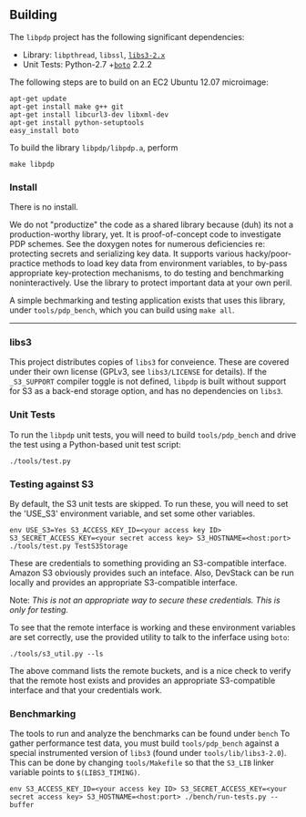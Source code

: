 ## Building

The `libpdp` project has the following significant dependencies:
 
* Library: `libpthread`, `libssl`, [`libs3-2.x`](http://libs3.ischo.com.s3.amazonaws.com/index.html)
* Unit Tests: Python-2.7 +[`boto`](https://github.com/boto/boto) 2.2.2

The following steps are to build on an EC2 Ubuntu 12.07 microimage:

    apt-get update
    apt-get install make g++ git
    apt-get install libcurl3-dev libxml-dev
    apt-get install python-setuptools
    easy_install boto

To build the library `libpdp/libpdp.a`, perform

    make libpdp

### Install
There is no install.

We do not "productize" the code as a shared library because (duh) its not
a production-worthy library, yet. It is proof-of-concept code to 
investigate PDP schemes. See the doxygen notes for numerous deficiencies 
re: protecting secrets and serializing key data. It supports
various hacky/poor-practice methods to load key data from environment
variables, to by-pass appropriate key-protection mechanisms, to do testing and
benchmarking noninteractively. Use the library to protect important data at
your own peril.

A simple bechmarking and testing application exists that uses this library,
under `tools/pdp_bench`, which you can build using `make all`.

----

### libs3
This project distributes copies of `libs3` for conveience. These are covered 
under their own license (GPLv3, see `libs3/LICENSE` for details). 
If the `_S3_SUPPORT` compiler toggle is not defined, `libpdp` is built without
support for S3 as a back-end storage option, and has no dependencies on `libs3`.


### Unit Tests
To run the `libpdp` unit tests, you will need to build `tools/pdp_bench`
and drive the test using a Python-based unit test script:

    ./tools/test.py


### Testing against S3
By default, the S3 unit tests are skipped. To run these, you will need to 
set the 'USE_S3' environment variable, and set some other variables.

    env USE_S3=Yes S3_ACCESS_KEY_ID=<your access key ID> S3_SECRET_ACCESS_KEY=<your secret access key> S3_HOSTNAME=<host:port> ./tools/test.py TestS3Storage

These are credentials to something providing an S3-compatible interface.
Amazon S3 obviously provides such an inteface. Also, DevStack can be run 
locally and provides an appropriate S3-compatible interface. 

Note: *This is not an appropriate way to secure these credentials. 
This is only for testing.*

To see that the remote interface is working
and these environment variables are set correctly,
use the provided utility to talk to the inferface using `boto`:

    ./tools/s3_util.py --ls
    
The above command lists the remote buckets, and is a nice check to
verify that the remote host exists and provides an appropriate 
S3-compatible interface and that your credentials work.


### Benchmarking
The tools to run and analyze the benchmarks can be found under `bench`
To gather performance test data, you must build `tools/pdp_bench`
against a special instrumented version of `libs3` (found under
`tools/lib/libs3-2.0`). This can be done by changing
`tools/Makefile` so that the `S3_LIB` linker variable points
to `$(LIBS3_TIMING)`.

    env S3_ACCESS_KEY_ID=<your access key ID> S3_SECRET_ACCESS_KEY=<your secret access key> S3_HOSTNAME=<host:port> ./bench/run-tests.py --buffer
